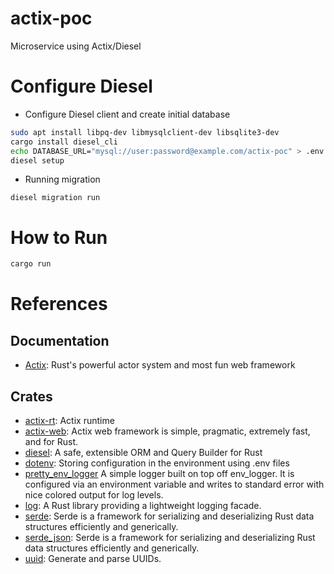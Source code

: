 # actix-poc
Microservice using Actix/Diesel

# Configure Diesel

* Configure Diesel client and create initial database
```bash
sudo apt install libpq-dev libmysqlclient-dev libsqlite3-dev
cargo install diesel_cli
echo DATABASE_URL="mysql://user:password@example.com/actix-poc" > .env
diesel setup
```
* Running migration
```
diesel migration run
```

# How to Run
```bash
cargo run
```

# References

## Documentation
* [Actix](https://actix.rs): Rust's powerful actor system and most fun web framework

## Crates
* [actix-rt](https://crates.io/crates/actix-rt): Actix runtime
* [actix-web](https://crates.io/crates/actix-web): Actix web framework is simple, pragmatic, extremely fast, and for Rust.
* [diesel](https://crates.io/crates/diesel): A safe, extensible ORM and Query Builder for Rust
* [dotenv](https://crates.io/crates/dotenv): Storing configuration in the environment using .env files
* [pretty_env_logger](https://crates.io/crates/pretty_env_logger) A simple logger built on top off env_logger. It is configured via an environment variable and writes to standard error with nice colored output for log levels.
* [log](https://crates.io/crates/log): A Rust library providing a lightweight logging facade.
* [serde](https://crates.io/crates/serde): Serde is a framework for serializing and deserializing Rust data structures efficiently and generically.
* [serde_json](https://crates.io/crates/serde_json): Serde is a framework for serializing and deserializing Rust data structures efficiently and generically.
* [uuid](https://crates.io/crates/uuid): Generate and parse UUIDs.
